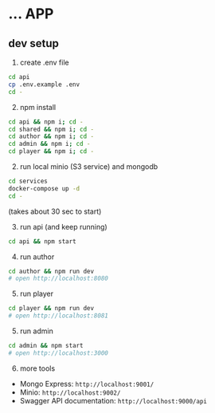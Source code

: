 # ... APP

## dev setup

1. create .env file
```sh
cd api
cp .env.example .env
cd -
```

2. npm install
```sh
cd api && npm i; cd -
cd shared && npm i; cd -
cd author && npm i; cd -
cd admin && npm i; cd -
cd player && npm i; cd -
```

2. run local minio (S3 service) and mongodb
```sh
cd services
docker-compose up -d
cd -
```
(takes about 30 sec to start)

3. run api (and keep running)
```sh
cd api && npm start
```

4. run author
````sh
cd author && npm run dev
# open http://localhost:8080
````

5. run player
````sh
cd player && npm run dev
# open http://localhost:8081
````

5. run admin
````sh
cd admin && npm start
# open http://localhost:3000
````

6. more tools
- Mongo Express: `http://localhost:9001/`
- Minio: `http://localhost:9002/`
- Swagger API documentation: `http://localhost:9000/api`